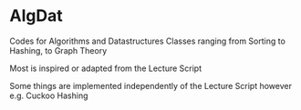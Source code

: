 # AlgDat
Codes for Algorithms and Datastructures Classes ranging from Sorting to Hashing, to Graph Theory

Most is inspired or adapted from the Lecture Script

Some things are implemented independently of the Lecture Script however e.g. Cuckoo Hashing

